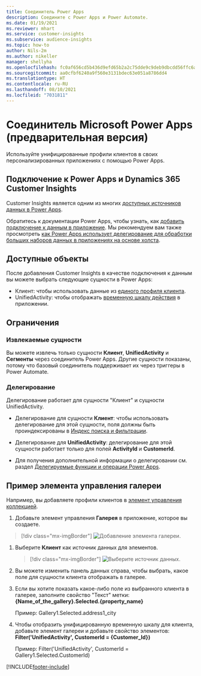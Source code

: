 ```yaml
---
title: Соединитель Power Apps
description: Соедините с Power Apps и Power Automate.
ms.date: 01/19/2021
ms.reviewer: mhart
ms.service: customer-insights
ms.subservice: audience-insights
ms.topic: how-to
author: Nils-2m
ms.author: nikeller
manager: shellyha
ms.openlocfilehash: fc0af656cd5b436d9efd65b2a2c75dde9c9deb9dbcdd56ffc6a960f5878a631f
ms.sourcegitcommit: aa0cfbf6240a9f560e3131bdec63e051a8786dd4
ms.translationtype: HT
ms.contentlocale: ru-RU
ms.lasthandoff: 08/10/2021
ms.locfileid: "7031811"
---
```

# <a name="microsoft-power-apps-connector-preview"></a>Соединитель Microsoft Power Apps (предварительная версия)

Используйте унифицированные профили клиентов в своих персонализированных приложениях с помощью Power Apps.

## <a name="connect-power-apps-and-dynamics-365-customer-insights"></a>Подключение к Power Apps и Dynamics 365 Customer Insights

Customer Insights является одним из многих [доступных источников данных в Power Apps](/powerapps/maker/canvas-apps/working-with-data-sources).

Обратитесь к документации Power Apps, чтобы узнать, как [добавить подключение к данным в приложение](/powerapps/maker/canvas-apps/add-data-connection). Мы рекомендуем вам также просмотреть [как Power Apps использует делегирование для обработки больших наборов данных в приложениях на основе холста](/powerapps/maker/canvas-apps/delegation-overview).

## <a name="available-entities"></a>Доступные объекты

После добавления Customer Insights в качестве подключения к данным вы можете выбрать следующие сущности в Power Apps:

- Клиент: чтобы использовать данные из [единого профиля клиента](customer-profiles.md).
- UnifiedActivity: чтобы отображать [временную шкалу действия](activities.md) в приложении.

## <a name="limitations"></a>Ограничения

### <a name="retrievable-entities"></a>Извлекаемые сущности

Вы можете извлечь только сущности **Клиент**, **UnifiedActivity** и **Сегменты** через соединитель Power Apps. Другие сущности показаны, потому что базовый соединитель поддерживает их через триггеры в Power Automate.  

### <a name="delegation"></a>Делегирование

Делегирование работает для сущности "Клиент" и сущности UnifiedActivity. 

- Делегирование для сущности **Клиент**: чтобы использовать делегирование для этой сущности, поля должны быть проиндексированы в [Индекс поиска и фильтрации](search-filter-index.md).  

- Делегирование для **UnifiedActivity**: делегирование для этой сущности работает только для полей **ActivityId** и **CustomerId**.  

- Для получения дополнительной информации о делегировании см. раздел [Делегируемые функции и операции Power Apps](/connectors/commondataservice/#power-apps-delegable-functions-and-operations-for-the-cds-for-apps). 

## <a name="example-gallery-control"></a>Пример элемента управления галереи

Например, вы добавляете профили клиентов в [элемент управления коллекцией](/powerapps/maker/canvas-apps/add-gallery).

1. Добавьте элемент управления **Галерея** в приложение, которое вы создаете.

> [!div class="mx-imgBorder"]
> ![Добавление элемента галереи.](media/connector-powerapps9.png "Добавление элемента галереи")

1. Выберите **Клиент** как источник данных для элементов.

    > [!div class="mx-imgBorder"]
    > ![Выберите источник данных.](media/choose-datasource-powerapps.png "Выберите источник данных")

1. Вы можете изменить панель данных справа, чтобы выбрать, какое поле для сущности клиента отображать в галерее.

1. Если вы хотите показать какое-либо поле из выбранного клиента в галерее, заполните свойство "Текст" метки: **{Name_of_the_gallery}.Selected.{property_name}**

    Пример: Gallery1.Selected.address1_city

1. Чтобы отобразить унифицированную временную шкалу для клиента, добавьте элемент галереи и добавьте свойство элементов: **Filter('UnifiedActivity', CustomerId = {Customer_Id})**

    Пример: Filter('UnifiedActivity', CustomerId = Gallery1.Selected.CustomerId)


[!INCLUDE[footer-include](../includes/footer-banner.md)]